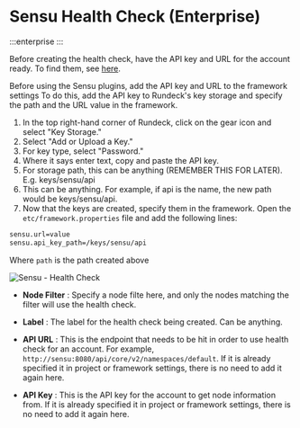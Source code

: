 # Sensu Health Check (Enterprise)

:::enterprise
:::

Before creating the health check, have the API key and URL for the account ready. To find them, see [here](https://docs.sensu.io/sensu-go/latest/api/apikeys/#create-a-new-api-key).

Before using the Sensu plugins, add the API key and URL to the framework settings To do this, add the API key to Rundeck's key storage and specify the path and the URL value in the framework.

1. In the top right-hand corner of Rundeck, click on the gear icon and select "Key Storage."
2. Select "Add or Upload a Key."
3. For key type, select "Password."
4. Where it says enter text, copy and paste the API key.
5. For storage path, this can be anything (REMEMBER THIS FOR LATER). E.g. keys/sensu/api
6. This can be anything. For example, if  api is the name, the new path would be keys/sensu/api.
7. Now that the keys are created, specify them in the framework. Open the `etc/framework.properties` file and add the following lines:
```bash
sensu.url=value
sensu.api_key_path=/keys/sensu/api
```
Where `path` is the path created above

![Sensu - Health Check](~@assets/img/sensu-health.png)

- **Node Filter**
: Specify a node filte here, and only the nodes matching the filter will use the health check.

- **Label**
: The label for the health check being created. Can be anything.

- **API URL**
: This is the endpoint that needs to be hit in order to use health check for an account. For example, `http://sensu:8080/api/core/v2/namespaces/default`. If it is already specified it in project or framework settings, there is no need to add it again here.

- **API Key**
: This is the API key for the account to get node information from. If it is already specified it in project or framework settings, there is no need to add it again here.



